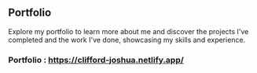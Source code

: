 ## Portfolio
Explore my portfolio to learn more about me and discover the projects I've completed and the work I've done, showcasing my skills and experience.

### Portfolio : https://clifford-joshua.netlify.app/


